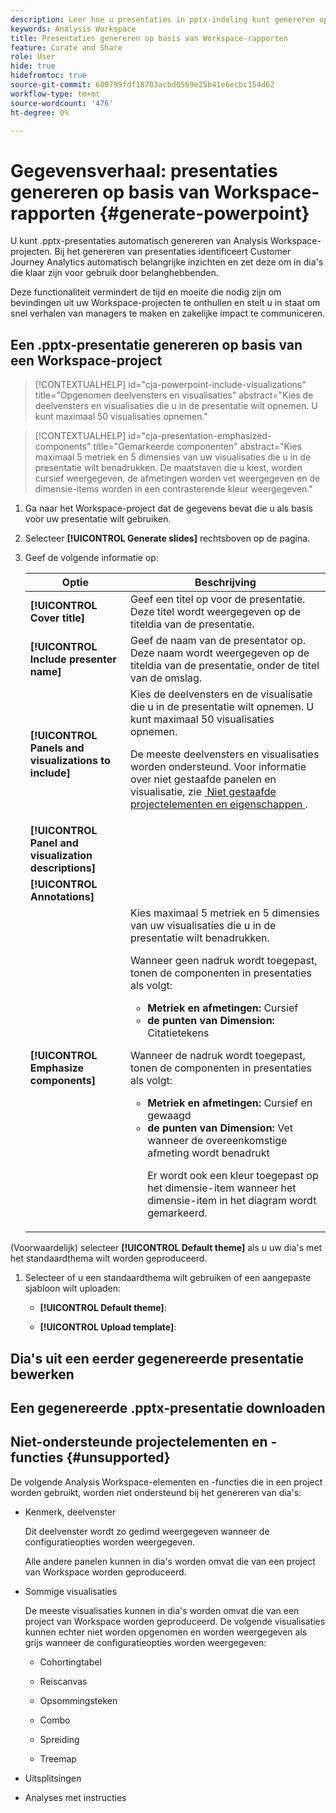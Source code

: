 ```yaml
---
description: Leer hoe u presentaties in pptx-indeling kunt genereren op basis van Workspace-rapporten.
keywords: Analysis Workspace
title: Presentaties genereren op basis van Workspace-rapporten
feature: Curate and Share
role: User
hide: true
hidefromtoc: true
source-git-commit: 680799fdf18703acbd0569e25b41e6ecbc154d62
workflow-type: tm+mt
source-wordcount: '476'
ht-degree: 0%

---
```


# Gegevensverhaal: presentaties genereren op basis van Workspace-rapporten {#generate-powerpoint}

U kunt .pptx-presentaties automatisch genereren van Analysis Workspace-projecten. Bij het genereren van presentaties identificeert Customer Journey Analytics automatisch belangrijke inzichten en zet deze om in dia&#39;s die klaar zijn voor gebruik door belanghebbenden.

Deze functionaliteit vermindert de tijd en moeite die nodig zijn om bevindingen uit uw Workspace-projecten te onthullen en stelt u in staat om snel verhalen van managers te maken en zakelijke impact te communiceren.

## Een .pptx-presentatie genereren op basis van een Workspace-project

<!-- markdownlint-disable MD034 -->

>[!CONTEXTUALHELP]
>id="cja-powerpoint-include-visualizations"
>title="Opgenomen deelvensters en visualisaties"
>abstract="Kies de deelvensters en visualisaties die u in de presentatie wilt opnemen. U kunt maximaal 50 visualisaties opnemen."

<!-- markdownlint-enable MD034 -->

<!-- markdownlint-disable MD034 -->

>[!CONTEXTUALHELP]
>id="cja-presentation-emphasized-components"
>title="Gemarkeerde componenten"
>abstract="Kies maximaal 5 metriek en 5 dimensies van uw visualisaties die u in de presentatie wilt benadrukken. De maatstaven die u kiest, worden cursief weergegeven, de afmetingen worden vet weergegeven en de dimensie-items worden in een contrasterende kleur weergegeven."

<!-- markdownlint-enable MD034 -->

1. Ga naar het Workspace-project dat de gegevens bevat die u als basis voor uw presentatie wilt gebruiken.

1. Selecteer **[!UICONTROL Generate slides]** rechtsboven op de pagina.

1. Geef de volgende informatie op:

   | Optie | Beschrijving |
   |---------|----------|
   | **[!UICONTROL Cover title]** | Geef een titel op voor de presentatie. Deze titel wordt weergegeven op de titeldia van de presentatie. |
   | **[!UICONTROL Include presenter name]** | Geef de naam van de presentator op. Deze naam wordt weergegeven op de titeldia van de presentatie, onder de titel van de omslag. |
   | **[!UICONTROL Panels and visualizations to include]** | Kies de deelvensters en de visualisatie die u in de presentatie wilt opnemen. U kunt maximaal 50 visualisaties opnemen.<p>De meeste deelvensters en visualisaties worden ondersteund. Voor informatie over niet gestaafde panelen en visualisatie, zie [&#x200B; Niet gestaafde projectelementen en eigenschappen &#x200B;](#unsupported-project-elements-and-features).</p> |
   | **[!UICONTROL Panel and visualization descriptions]** | |
   | **[!UICONTROL Annotations]** | |
   | **[!UICONTROL Emphasize components]** | Kies maximaal 5 metriek en 5 dimensies van uw visualisaties die u in de presentatie wilt benadrukken.<p>Wanneer geen nadruk wordt toegepast, tonen de componenten in presentaties als volgt:<ul><li>**Metriek en afmetingen:** Cursief</li><li>**de punten van Dimension:** Citatietekens</li></ul></p><p>Wanneer de nadruk wordt toegepast, tonen de componenten in presentaties als volgt:</p><ul><li>**Metriek en afmetingen:** Cursief en gewaagd</li><li>**de punten van Dimension:** Vet wanneer de overeenkomstige afmeting wordt benadrukt<p>Er wordt ook een kleur toegepast op het dimensie-item wanneer het dimensie-item in het diagram wordt gemarkeerd.</p></li></ul> |

(Voorwaardelijk) selecteer **[!UICONTROL Default theme]** als u uw dia&#39;s met het standaardthema wilt worden geproduceerd.

1. Selecteer of u een standaardthema wilt gebruiken of een aangepaste sjabloon wilt uploaden:

   * **[!UICONTROL Default theme]**:

   * **[!UICONTROL Upload template]**:





## Dia&#39;s uit een eerder gegenereerde presentatie bewerken


## Een gegenereerde .pptx-presentatie downloaden

## Niet-ondersteunde projectelementen en -functies {#unsupported}

De volgende Analysis Workspace-elementen en -functies die in een project worden gebruikt, worden niet ondersteund bij het genereren van dia&#39;s:

* Kenmerk, deelvenster

  Dit deelvenster wordt zo gedimd weergegeven wanneer de configuratieopties worden weergegeven.

  Alle andere panelen kunnen in dia&#39;s worden omvat die van een project van Workspace worden geproduceerd.

* Sommige visualisaties

  De meeste visualisaties kunnen in dia&#39;s worden omvat die van een project van Workspace worden geproduceerd. De volgende visualisaties kunnen echter niet worden opgenomen en worden weergegeven als grijs wanneer de configuratieopties worden weergegeven:

   * Cohortingtabel

   * Reiscanvas

   * Opsommingsteken

   * Combo

   * Spreiding

   * Treemap

* Uitsplitsingen

* Analyses met instructies


